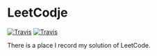 # LeetCodje

[![Travis](https://img.shields.io/badge/language-C++-green.svg)]()
[![Travis](https://img.shields.io/badge/language-Python-red.svg)]()

There is a place I record my solution of LeetCode.
